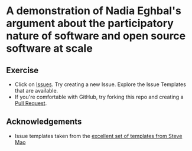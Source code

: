# A demonstration of Nadia Eghbal's argument about the participatory nature of software and open source software at scale

## Exercise 

* Click on [Issues](https://github.com/KathyReid/super-acme-software/issues). Try creating a new Issue. Explore the Issue Templates that are available. 
* If you're comfortable with GitHub, try forking this repo and creating a [Pull Request](https://github.com/KathyReid/super-acme-software/pulls). 

## Acknowledgements 

* Issue templates taken from the [excellent set of templates from Steve Mao](https://github.com/stevemao/github-issue-templates/)
